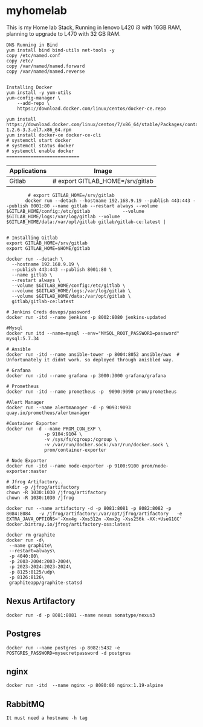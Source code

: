 # myhomelab
This is my Home lab Stack, Running in lenovo L420 i3 with 16GB RAM, planning to upgrade to L470 with 32 GB RAM.
```
DNS Running in Bind
yum install bind bind-utils net-tools -y
copy /etc/named.conf
copy /etc/
copy /var/named/named.forward
copy /var/named/named.reverse


Installing Docker
yum install -y yum-utils 
yum-config-manager \
    --add-repo \
    https://download.docker.com/linux/centos/docker-ce.repo
    
yum install https://download.docker.com/linux/centos/7/x86_64/stable/Packages/containerd.io-1.2.6-3.3.el7.x86_64.rpm    
yum install docker-ce docker-ce-cli
# systemctl start docker 
# systemctl status docker
# systemctl enable docker
===========================
```
| Applications                     | Image                          |
| ------------------------------- | --------------------------------------------- |
| Gitlab  | # export GITLAB_HOME=/srv/gitlab
            # export GITLAB_HOME=/srv/gitlab
           docker run --detach --hostname 192.168.9.19 --publish 443:443 --publish 8001:80 --name gitlab --restart always --volume $GITLAB_HOME/config:/etc/gitlab            --volume $GITLAB_HOME/logs:/var/log/gitlab --volume $GITLAB_HOME/data:/var/opt/gitlab gitlab/gitlab-ce:latest |

```

# Installing Gitlab
export GITLAB_HOME=/srv/gitlab
export GITLAB_HOME=$HOME/gitlab

docker run --detach \
  --hostname 192.168.9.19 \
  --publish 443:443 --publish 8001:80 \
  --name gitlab \
  --restart always \
  --volume $GITLAB_HOME/config:/etc/gitlab \
  --volume $GITLAB_HOME/logs:/var/log/gitlab \
  --volume $GITLAB_HOME/data:/var/opt/gitlab \
  gitlab/gitlab-ce:latest
  
# Jenkins Creds devops/password
docker run -itd --name jenkins -p 8002:8080 jenkins-updated

#Mysql
docker run itd --name=mysql --env="MYSQL_ROOT_PASSWORD=password" mysql:5.7.34

# Ansible
docker run -itd --name ansible-tower -p 8004:8052 ansible/awx  # Unfortunately it didnt work. so deployed through anisbled way.

# Grafana
docker run -itd --name grafana -p 3000:3000 grafana/grafana

# Prometheus
docker run -itd --name prometheus -p  9090:9090 prom/prometheus

#Alert Manager
docker run --name alertmanager -d -p 9093:9093 quay.io/prometheus/alertmanager

#Container Exporter
docker run -d --name PROM_CON_EXP \
              -p 9104:9104 \
              -v /sys/fs/cgroup:/cgroup \
              -v /var/run/docker.sock:/var/run/docker.sock \
              prom/container-exporter

# Node Exporter
docker run -itd --name node-exporter -p 9100:9100 prom/node-exporter:master

# Jfrog Artifactory..
mkdir -p /jfrog/artifactory 
chown -R 1030:1030 /jfrog/artifactory
chown -R 1030:1030 /jfrog

docker run --name artifactory -d -p 8081:8081 -p 8082:8082 -p 8084:8084   -v /jfrog/artifactory:/var/opt/jfrog/artifactory   -e EXTRA_JAVA_OPTIONS='-Xmx4g -Xms512m -Xmx2g -Xss256k -XX:+UseG1GC' docker.bintray.io/jfrog/artifactory-oss:latest

docker rm graphite
docker run -d\
 --name graphite\
 --restart=always\
 -p 4040:80\
 -p 2003-2004:2003-2004\
 -p 2023-2024:2023-2024\
 -p 8125:8125/udp\
 -p 8126:8126\
 graphiteapp/graphite-statsd
```
## Nexus Artifactory
```
docker run -d -p 8081:8081 --name nexus sonatype/nexus3
```
## Postgres
```
docker run --name postgres -p 8082:5432 -e POSTGRES_PASSWORD=mysecretpassword -d postgres
```
## nginx
```
docker run -itd  --name nginx -p 8080:80 nginx:1.19-alpine

```
## RabbitMQ
```
It must need a hostname -h tag
```
